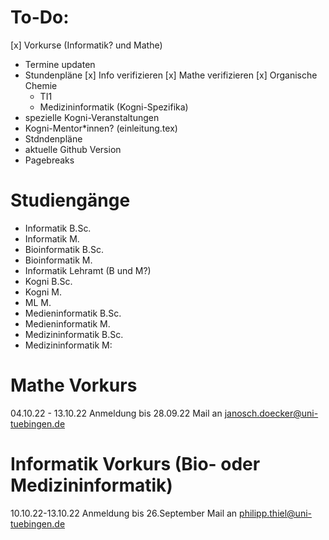 # To-Do:

[x] Vorkurse (Informatik? und Mathe)
- Termine updaten
- Stundenpläne
    [x] Info verifizieren
    [x] Mathe verifizieren
    [x] Organische Chemie
    - TI1
    - Medizininformatik
(Kogni-Spezifika)
- spezielle Kogni-Veranstaltungen
- Kogni-Mentor*innen? (einleitung.tex)
- Stdndenpläne
- aktuelle Github Version
- Pagebreaks

# Studiengänge

- Informatik B.Sc.
- Informatik M.
- Bioinformatik B.Sc.
- Bioinformatik M.
- Informatik Lehramt (B und M?)
- Kogni B.Sc.
- Kogni M.
- ML M.
- Medieninformatik B.Sc.
- Medieninformatik M.
- Medizininformatik B.Sc.
- Medizininformatik M:



# Mathe Vorkurs

04.10.22 - 13.10.22
Anmeldung bis 28.09.22
Mail an janosch.doecker@uni-tuebingen.de

# Informatik Vorkurs (Bio- oder Medizininformatik)
10.10.22-13.10.22
Anmeldung bis 26.September
Mail an philipp.thiel@uni-tuebingen.de

